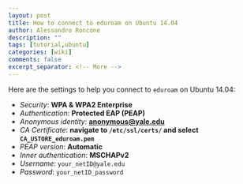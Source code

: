 ```yaml
---
layout: post
title: How to connect to eduroam on Ubuntu 14.04
author: Alessandro Roncone
description: ""
tags: [tutorial,ubuntu]
categories: [wiki]
comments: false
excerpt_separator: <!-- More -->
---
```


Here are the settings to help you connect to `eduroam` on Ubuntu 14.04:

<!-- More -->

 * _Security_: **WPA & WPA2 Enterprise**
 * _Authentication_: **Protected EAP (PEAP)**
 * _Anonymous identity_: **anonymous@yale.edu**
 * _CA Certificate_: **navigate to `/etc/ssl/certs/` and select `CA_USTORE_eduroam.pem`**
 * _PEAP version_: **Automatic**
 * _Inner authentication_: **MSCHAPv2**
 * _Username_: `your_netID@yale.edu`
 * _Password_: `your_netID_password`

